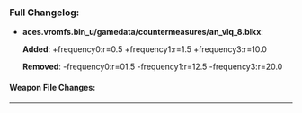 ### Full Changelog:

- **aces.vromfs.bin_u/gamedata/countermeasures/an_vlq_8.blkx**:

  **Added**:
    +frequency0:r=0.5
    +frequency1:r=1.5
    +frequency3:r=10.0

  **Removed**:
    -frequency0:r=01.5
    -frequency1:r=12.5
    -frequency3:r=20.0



#### Weapon File Changes:

---
